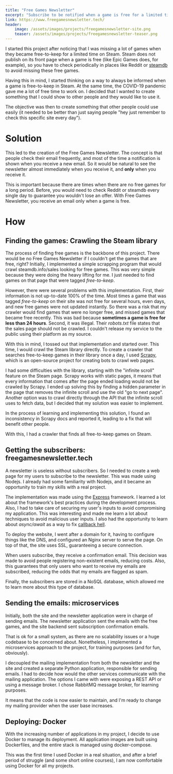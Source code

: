 ```yaml
---
title: "Free Games Newsletter"
excerpt: "Subscribe to be notified when a game is free for a limited time on Steam"
link: https://www.freegamesnewsletter.tech/
header:
    image: /assets/images/projects/freegamesnewsletter-site.png
    teaser: /assets/images/projects/freegamesnewsletter-teaser.png
---
```


I started this project after noticing that I was missing a lot of games when they became free-to-keep for a limited time on Steam. Steam does not publish on its front page when a game is free (like Epic Games does, for example), so you have to check periodically in places like Reddit or [steamdb](https://steamdb.info/sales) to avoid missing these free games.

Having this in mind, I started thinking on a way to always be informed when a game is free-to-keep in Steam. At the same time, the COVID-19 pandemic gave me a lot of free time to work on. I decided that I wanted to create something that I could show to other people and they would like to use it.

The objective was then to create something that other people could use easily (it needed to be better than just saying people "hey just remember to check this specific site every day").

# Solution

This led to the creation of the Free Games Newsletter. The concept is that people check their email frequently, and most of the time a notification is shown when you receive a new email. So it would be natural to see the newsletter almost immediately when you receive it, and **only** when you receive it.

This is important because there are times when there are no free games for a long period. Before, you would need to check Reddit or steamdb every single day to guarantee you wouldn't lose an offer. With Free Games Newsletter, you receive an email only when a game is free.

# How

## Finding the games: Crawling the Steam library
The process of finding free games is the backbone of this project. There would be no Free Games Newsletter if I couldn't get the games that are free, right?
Initially, I implemented a simple scrapping program that would crawl steamdb.info/sales looking for free games. This was very simple because they were doing the heavy lifting for me. I just needed to find games on that page that were tagged _free-to-keep_.

However, there were several problems with this implementation. First, their information is not up-to-date 100% of the time. Most times a game that was tagged _free-to-keep_ on their site was not free for several hours, even days, and new free games were not updated instantly. So there was a risk that my crawler would find games that were no longer free, and missed games that became free recently. This was bad because **sometimes a game is free for less than 24 hours**. Second, it was illegal. Their _robots.txt_ file states that the sales page should not be crawled. I couldn't release my service to the public using their platform as my source.

With this in mind, I tossed out that implementation and started over. This time, I would crawl the Steam library directly. To create a crawler that searches free-to-keep games in their library once a day, I used [Scrapy](https://scrapy.org/), which is an open-source project for creating bots to crawl web pages.

I had some difficulties with the library, starting with the "infinite scroll" feature on the Steam page. Scrapy works with static pages, it means that every information that comes after the page ended loading would not be crawled by Scrapy. I ended up solving this by finding a hidden parameter in the page that removes the infinite scroll and use the old "go to next page". Another option was to crawl directly through the API that the infinite scroll uses to fetch data, but I decided that my solution was easier to implement.

In the process of learning and implementing this solution, I found an inconsistency in Scrapy docs and reported it, leading to a fix that will benefit other people.

With this, I had a crawler that finds all free-to-keep games on Steam.

## Getting the subscribers: freegamesnewsletter.tech

A newsletter is useless without subscribers. So I needed to create a web page for my users to subscribe to the newsletter. This was made using Nodejs. I already had some familiarity with Nodejs, and it became an opportunity to train my skills with a real project.

The implementation was made using the [Express](https://expressjs.com/) framework. I learned a lot about the framework's best practices during the development process. Also, I had to take care of securing my user's inputs to avoid compromising my application. This was interesting and made me learn a lot about techniques to avoid malicious user inputs. I also had the opportunity to learn about _async/await_ as a way to fix [callback hell](https://blog.avenuecode.com/callback-hell-promises-and-async/await).

To deploy the website, I went after a domain for it, having to configure things like the DNS, and configured an Nginx server to serve the page. On top of that, the site uses SSL, guaranteeing a secure connection.

When users subscribe, they receive a confirmation email. This decision was made to avoid people registering non-existent emails, reducing costs. Also, this guarantees that only users who want to receive my emails are subscribed, reducing the odds that my emails are flagged as spam.

Finally, the subscribers are stored in a NoSQL database, which allowed me to learn more about this type of database.

## Sending the emails: microservices
Initially, both the site and the newsletter application were in charge of sending emails. The newsletter application sent the emails with the free games, and the site backend sent subscription confirmation emails. 

That is ok for a small system, as there are no scalability issues or a huge codebase to be concerned about. Nonetheless, I implemented a microservices approach to the project, for training purposes (and for fun, obviously).

I decoupled the mailing implementation from both the newsletter and the site and created a separate Python application, responsible for sending emails. I had to decide how would the other services communicate with the mailing application. The options I came with were exposing a REST API or using a message broker. I chose RabbitMQ message broker, for learning purposes.

It means that the code is now easier to maintain, and I'm ready to change my mailing provider when the user base increases.

## Deploying: Docker
With the increasing number of applications in my project, I decide to use Docker to manage its deployment. All application images are built using Dockerfiles, and the entire stack is managed using docker-compose.

This was the first time I used Docker in a real situation, and after a brief period of struggle (and some short online courses), I am now comfortable using Docker for all my projects.